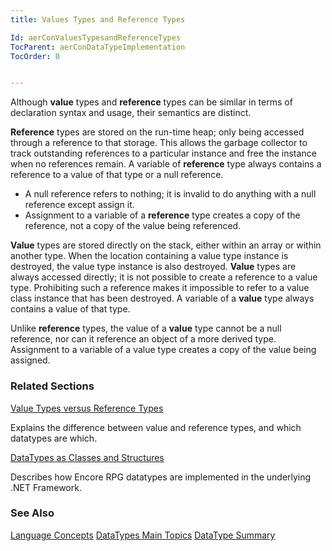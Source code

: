 ```yaml
---
title: Values Types and Reference Types

Id: aerConValuesTypesandReferenceTypes
TocParent: aerConDataTypeImplementation
TocOrder: 0


---
```


Although **value** types and **reference** types can be similar in terms of declaration syntax and usage, their semantics are distinct. 

**Reference** types are stored on the run-time heap; only being accessed through a reference to that storage. This allows the garbage collector to track outstanding references to a particular instance and free the instance when no references remain. A variable of **reference** type always contains a reference to a value of that type or a null reference. 

- A null reference refers to nothing; it is invalid to do anything with a null
                reference except assign it.
- Assignment to a variable of a **reference**  type creates a copy of
                the reference, not a copy of the value being referenced.

**Value** types are stored directly on the stack, either within an array or within another type. When the location containing a value type instance is destroyed, the value type instance is also destroyed. **Value** types are always accessed directly; it is not possible to create a reference to a value type. Prohibiting such a reference makes it impossible to refer to a value class instance that has been destroyed. A variable of a **value** type always contains a value of that type. 

Unlike **reference** types, the value of a **value** type cannot be a null reference, nor can it reference an object of a more derived type. Assignment to a variable of a value type creates a copy of the value being assigned. 

### Related Sections

[Value Types versus Reference Types](aerConValueTypesvsReferenceTypes.html)

Explains the difference between value and reference types, and which datatypes are which.


[DataTypes as 	Classes and Structures](aerConDataTypesasStructuresandClasses.html)

Describes how Encore RPG datatypes are implemented in the underlying .NET 	Framework.


### See Also
[Language Concepts](aerConLanguageConceptsMain.html)
[DataTypes Main Topics](aerLrfDataTypesMain.html)
[DataType Summary](Data_type_summary.html) 

